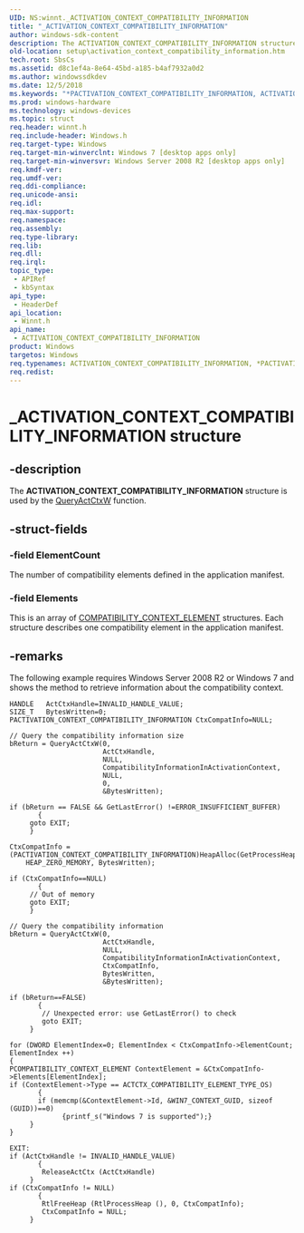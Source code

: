 ```yaml
---
UID: NS:winnt._ACTIVATION_CONTEXT_COMPATIBILITY_INFORMATION
title: "_ACTIVATION_CONTEXT_COMPATIBILITY_INFORMATION"
author: windows-sdk-content
description: The ACTIVATION_CONTEXT_COMPATIBILITY_INFORMATION structure is used by the QueryActCtxW function.
old-location: setup\activation_context_compatibility_information.htm
tech.root: SbsCs
ms.assetid: d8c1ef4a-8e64-45bd-a185-b4af7932a0d2
ms.author: windowssdkdev
ms.date: 12/5/2018
ms.keywords: "*PACTIVATION_CONTEXT_COMPATIBILITY_INFORMATION, ACTIVATION_CONTEXT_COMPATIBILITY_INFORMATION, ACTIVATION_CONTEXT_COMPATIBILITY_INFORMATION structure [Setup API], PACTIVATION_CONTEXT_COMPATIBILITY_INFORMATION, PACTIVATION_CONTEXT_COMPATIBILITY_INFORMATION structure pointer [Setup API], _ACTIVATION_CONTEXT_COMPATIBILITY_INFORMATION, setup.activation_context_compatibility_information, winnt/ACTIVATION_CONTEXT_COMPATIBILITY_INFORMATION, winnt/PACTIVATION_CONTEXT_COMPATIBILITY_INFORMATION"
ms.prod: windows-hardware
ms.technology: windows-devices
ms.topic: struct
req.header: winnt.h
req.include-header: Windows.h
req.target-type: Windows
req.target-min-winverclnt: Windows 7 [desktop apps only]
req.target-min-winversvr: Windows Server 2008 R2 [desktop apps only]
req.kmdf-ver: 
req.umdf-ver: 
req.ddi-compliance: 
req.unicode-ansi: 
req.idl: 
req.max-support: 
req.namespace: 
req.assembly: 
req.type-library: 
req.lib: 
req.dll: 
req.irql: 
topic_type:
 - APIRef
 - kbSyntax
api_type:
 - HeaderDef
api_location:
 - Winnt.h
api_name:
 - ACTIVATION_CONTEXT_COMPATIBILITY_INFORMATION
product: Windows
targetos: Windows
req.typenames: ACTIVATION_CONTEXT_COMPATIBILITY_INFORMATION, *PACTIVATION_CONTEXT_COMPATIBILITY_INFORMATION
req.redist: 
---
```


# _ACTIVATION_CONTEXT_COMPATIBILITY_INFORMATION structure


## -description


The <b>ACTIVATION_CONTEXT_COMPATIBILITY_INFORMATION</b> structure is used by the <a href="https://msdn.microsoft.com/7d45f63f-0baf-4236-b245-d36f9eb32e8c">QueryActCtxW</a> function.



## -struct-fields




### -field ElementCount

The number of compatibility elements defined in the application manifest.


### -field Elements

This is an array of <a href="https://msdn.microsoft.com/3e654f44-43f6-4282-b277-14ed6e25abf2">COMPATIBILITY_CONTEXT_ELEMENT</a> structures. Each structure describes one compatibility element in the application manifest.


## -remarks



The following example requires Windows Server 2008 R2 or Windows 7 and shows the method to retrieve information about the compatibility context.

<pre class="syntax" xml:space="preserve"><code>HANDLE   ActCtxHandle=INVALID_HANDLE_VALUE;
SIZE_T   BytesWritten=0;
PACTIVATION_CONTEXT_COMPATIBILITY_INFORMATION CtxCompatInfo=NULL;

// Query the compatibility information size
bReturn = QueryActCtxW(0, 
                       ActCtxHandle,
                       NULL,
                       CompatibilityInformationInActivationContext,
                       NULL,
                       0,
                       &amp;BytesWritten);

if (bReturn == FALSE &amp;&amp; GetLastError() !=ERROR_INSUFFICIENT_BUFFER)
       {
	 goto EXIT;
	 }
	 
CtxCompatInfo = 
(PACTIVATION_CONTEXT_COMPATIBILITY_INFORMATION)HeapAlloc(GetProcessHeap(), 
    HEAP_ZERO_MEMORY, BytesWritten);

if (CtxCompatInfo==NULL)
       {
	 // Out of memory
	 goto EXIT;
	 }

// Query the compatibility information
bReturn = QueryActCtxW(0,
                       ActCtxHandle,
                       NULL,
                       CompatibilityInformationInActivationContext,
                       CtxCompatInfo,
                       BytesWritten,
                       &amp;BytesWritten);

if (bReturn==FALSE)
       {
        // Unexpected error: use GetLastError() to check
        goto EXIT;
	 }

for (DWORD ElementIndex=0; ElementIndex &lt; CtxCompatInfo-&gt;ElementCount; ElementIndex ++)
{
PCOMPATIBILITY_CONTEXT_ELEMENT ContextElement = &amp;CtxCompatInfo-&gt;Elements[ElementIndex];
if (ContextElement-&gt;Type == ACTCTX_COMPATIBILITY_ELEMENT_TYPE_OS)
       {
       if (memcmp(&amp;ContextElement-&gt;Id, &amp;WIN7_CONTEXT_GUID, sizeof (GUID))==0)
             {printf_s("Windows 7 is supported");}
	 }
}
	 
EXIT:
if (ActCtxHandle != INVALID_HANDLE_VALUE) 
       {
        ReleaseActCtx (ActCtxHandle)
	 }
if (CtxCompatInfo != NULL)
       {
        RtlFreeHeap (RtlProcessHeap (), 0, CtxCompatInfo);
        CtxCompatInfo = NULL;
	 }
</code></pre>


